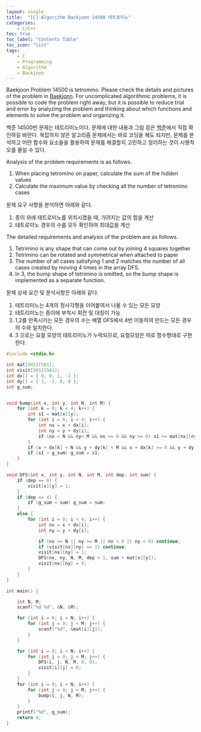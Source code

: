 ```yaml
---
layout: single
title:  "[C] Algorithm Backjoon 14500 테트로미노"
categories:
    - C/C++
toc: true
toc_label: "Contents Table"
toc_icon: "list"
tags: 
    - C
    - Programming
    - Algorithm
	- Backjoon
---
```




Baekjoon Problem 14500 is tetromino. Please check the details and pictures of the problem in [Baekjonn][백준]. For uncomplicated algorithmic problems, it is possible to code the problem right away, but it is possible to reduce trial and error by analyzing the problem and thinking about which functions and elements to solve the problem and organizing it.


백준 14500번 문제는 테트리미노이다. 문제에 대한 내용과 그림 등은 [백준][백준]에서 직접 확인하길 바란다. 복잡하지 않은 알고리즘 문제에서는 바로 코딩을 해도 되지만, 문제를 분석하고 어떤 함수와 요소들을 활용하여 문제를 해결할지 고민하고 정리하는 것이 시행착오를 줄일 수 있다. 


Analysis of the problem requirements is as follows.
1. When placing tetromino on paper, calculate the sum of the hidden values
2. Calculate the maximum value by checking all the number of tetromino cases


문제 요구 사항을 분석하면 아래와 같다.  
1. 종이 위에 테트로미노를 위치시켰을 때, 가려지는 값의 합을 계산 
2. 테트로미노 경우의 수를 모두 확인하여 최대값을 계산


The detailed requirements and analysis of the problem are as follows.
1. Tetrimino is any shape that can come out by joining 4 squares together
2. Tetrimino can be rotated and symmetrical when attached to paper
3. The number of all cases satisfying 1 and 2 matches the number of all cases created by moving 4 times in the array DFS.
4. In 3, the bump shape of tetrimino is omitted, so the bump shape is implemented as a separate function.


문제 상세 요건 및 분석사항은 아래와 같다. 
1. 테트리미노는 4개의 정사각형을 이어붙여서 나올 수 있는 모든 모양
2. 테트리미노는 종이에 부착시 회전 및 대칭이 가능
3. 1,2를 만족시키는 모든 경우의 수는 배열 DFS에서 4번 이동하여 만드는 모든 경우의 수와 일치한다. 
4. 3 으로는 요철 모양의 테트리미노가 누락되므로, 요철모양은 따로 함수형태로 구현한다. 



```c
#include <stdio.h>

int mat[501][501];
int visit[501][501];
int dx[] = { 0, 0, 1, -1 };
int dy[] = { 1, -1, 0, 0 };
int g_sum;


void bump(int x, int y, int N, int M) {
	for (int k = 0; k < 4; k++) {
		int s1 = mat[x][y];
		for (int i = 0; i < 4; i++) {
			int nx = x + dx[i];
			int ny = y + dy[i];
			if (nx < N && ny< M && nx >= 0 && ny >= 0) s1 += mat[nx][ny];
		}
		if (x + dx[k] < N && y + dy[k] < M && x + dx[k] >= 0 && y + dy[k] >= 0) s1 -= mat[x + dx[k]][y + dy[k]];
		if (s1 > g_sum) g_sum = s1;
	}
}

void DFS(int x, int y, int N, int M, int dep, int sum) {
	if (dep == 0) {
		visit[x][y] = 1;
	}
	if (dep == 4) {
		if (g_sum < sum) g_sum = sum;
	}
	else {
		for (int i = 0; i < 4; i++) {
			int nx = x + dx[i];
			int ny = y + dy[i];

			if (nx >= N || ny >= M || nx < 0 || ny < 0) continue;
			if (visit[nx][ny] == 1) continue;
			visit[nx][ny] = 1;
			DFS(nx, ny, N, M, dep + 1, sum + mat[x][y]);
			visit[nx][ny] = 0;
		}
	}
}

int main() {

	int N, M;
	scanf("%d %d", &N, &M);

	for (int i = 0; i < N; i++) {
		for (int j = 0; j < M; j++) {
			scanf("%d", &mat[i][j]);
		}
	}

	for (int i = 0; i < N; i++) {
		for (int j = 0; j < M; j++) {			
			DFS(i, j, N, M, 0, 0);
			visit[i][j] = 0;
		}
	}
	for (int i = 0; i < N; i++) {
		for (int j = 0; j < M; j++) {
			bump(i, j, N, M);
		}
	}
	printf("%d", g_sum);
	return 0;
}

```




[백준]: https://www.acmicpc.net/problem/14500